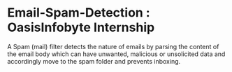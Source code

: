 # Email-Spam-Detection : OasisInfobyte Internship
A Spam (mail) filter detects the nature of emails by parsing the content of the email body which can have unwanted, malicious or unsolicited data and accordingly move to the spam folder and prevents inboxing.
